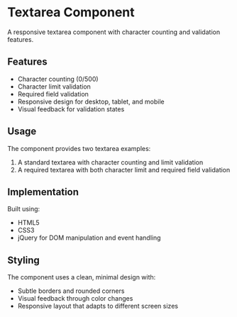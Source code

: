 # Textarea Component

A responsive textarea component with character counting and validation features.



## Features

- Character counting (0/500)
- Character limit validation
- Required field validation
- Responsive design for desktop, tablet, and mobile
- Visual feedback for validation states

## Usage

The component provides two textarea examples:
1. A standard textarea with character counting and limit validation
2. A required textarea with both character limit and required field validation

## Implementation

Built using:
- HTML5
- CSS3
- jQuery for DOM manipulation and event handling

## Styling

The component uses a clean, minimal design with:
- Subtle borders and rounded corners
- Visual feedback through color changes
- Responsive layout that adapts to different screen sizes
